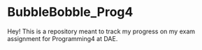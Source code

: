 # BubbleBobble_Prog4

Hey!
This is a repository meant to track my progress on my exam assignment for Programming4 at DAE.
